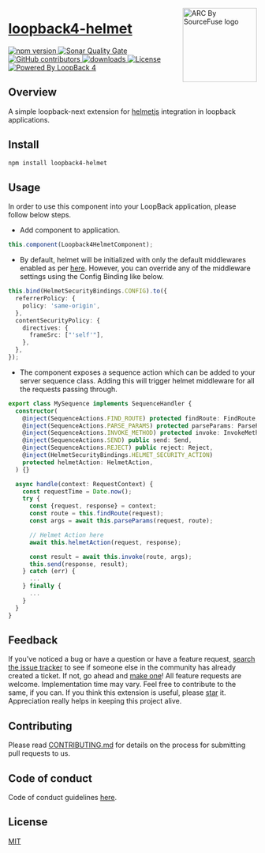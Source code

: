 <a href="https://sourcefuse.github.io/arc-docs/arc-api-docs" target="_blank"><img src="https://github.com/sourcefuse/loopback4-microservice-catalog/blob/master/docs/assets/logo-dark-bg.png?raw=true" alt="ARC By SourceFuse logo" title="ARC By SourceFuse" align="right" width="150" /></a>

# [loopback4-helmet](https://github.com/sourcefuse/loopback4-helmet)

<p align="left">
<a href="https://www.npmjs.com/package/loopback4-helmet">
<img src="https://img.shields.io/npm/v/loopback4-helmet.svg" alt="npm version" />
</a>
<a href="https://sonarcloud.io/summary/new_code?id=sourcefuse_loopback4-helmet" target="_blank">
<img alt="Sonar Quality Gate" src="https://img.shields.io/sonar/quality_gate/sourcefuse_loopback4-helmet?server=https%3A%2F%2Fsonarcloud.io">
</a>
<a href="https://github.com/sourcefuse/loopback4-helmet/graphs/contributors" target="_blank">
<img alt="GitHub contributors" src="https://img.shields.io/github/contributors/sourcefuse/loopback4-helmet">
</a>
<a href="https://www.npmjs.com/package/loopback4-helmet" target="_blank">
<img alt="downloads" src="https://img.shields.io/npm/dw/loopback4-helmet.svg">
</a>
<a href="https://github.com/sourcefuse/loopback4-helmet/blob/master/LICENSE">
<img src="https://img.shields.io/github/license/sourcefuse/loopback4-helmet.svg" alt="License" />
</a>
<a href="https://loopback.io/" target="_blank">
<img alt="Powered By LoopBack 4" src="https://img.shields.io/badge/Powered%20by-LoopBack 4-brightgreen" />
</a>
</p>

## Overview

A simple loopback-next extension for [helmetjs](https://helmetjs.github.io/) integration in loopback applications.

## Install

```sh
npm install loopback4-helmet
```

## Usage

In order to use this component into your LoopBack application, please follow below steps.

- Add component to application.

```ts
this.component(Loopback4HelmetComponent);
```

- By default, helmet will be initialized with only the default middlewares enabled as per [here](https://github.com/helmetjs/helmet#how-it-works). However, you can override any of the middleware settings using the Config Binding like below.

```ts
this.bind(HelmetSecurityBindings.CONFIG).to({
  referrerPolicy: {
    policy: 'same-origin',
  },
  contentSecurityPolicy: {
    directives: {
      frameSrc: ["'self'"],
    },
  },
});
```

- The component exposes a sequence action which can be added to your server sequence class. Adding this will trigger helmet middleware for all the requests passing through.

```ts
export class MySequence implements SequenceHandler {
  constructor(
    @inject(SequenceActions.FIND_ROUTE) protected findRoute: FindRoute,
    @inject(SequenceActions.PARSE_PARAMS) protected parseParams: ParseParams,
    @inject(SequenceActions.INVOKE_METHOD) protected invoke: InvokeMethod,
    @inject(SequenceActions.SEND) public send: Send,
    @inject(SequenceActions.REJECT) public reject: Reject,
    @inject(HelmetSecurityBindings.HELMET_SECURITY_ACTION)
    protected helmetAction: HelmetAction,
  ) {}

  async handle(context: RequestContext) {
    const requestTime = Date.now();
    try {
      const {request, response} = context;
      const route = this.findRoute(request);
      const args = await this.parseParams(request, route);

      // Helmet Action here
      await this.helmetAction(request, response);

      const result = await this.invoke(route, args);
      this.send(response, result);
    } catch (err) {
      ...
    } finally {
      ...
    }
  }
}
```

## Feedback

If you've noticed a bug or have a question or have a feature request, [search the issue tracker](https://github.com/sourcefuse/loopback4-helmet/issues) to see if someone else in the community has already created a ticket.
If not, go ahead and [make one](https://github.com/sourcefuse/loopback4-helmet/issues/new/choose)!
All feature requests are welcome. Implementation time may vary. Feel free to contribute to the same, if you can.
If you think this extension is useful, please [star](https://help.github.com/en/articles/about-stars) it. Appreciation really helps in keeping this project alive.

## Contributing

Please read [CONTRIBUTING.md](https://github.com/sourcefuse/loopback4-helmet/blob/master/.github/CONTRIBUTING.md) for details on the process for submitting pull requests to us.

## Code of conduct

Code of conduct guidelines [here](https://github.com/sourcefuse/loopback4-helmet/blob/master/.github/CODE_OF_CONDUCT.md).

## License

[MIT](https://github.com/sourcefuse/loopback4-helmet/blob/master/LICENSE)
